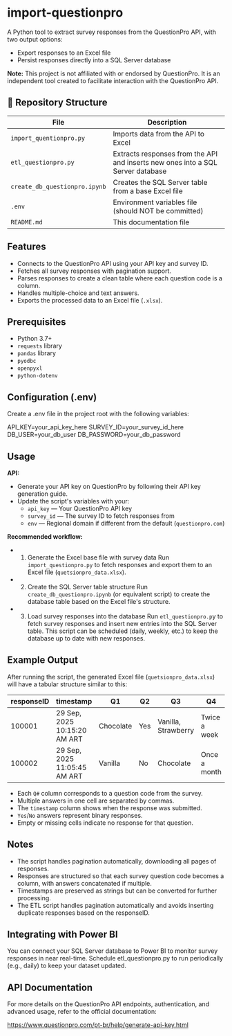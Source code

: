 # import-questionpro
A Python tool to extract survey responses from the QuestionPro API, with two output options:

- Export responses to an Excel file
- Persist responses directly into a SQL Server database

**Note:** This project is not affiliated with or endorsed by QuestionPro. It is an independent tool created to facilitate interaction with the QuestionPro API.

## 📁 Repository Structure
| File                        | Description |
|-----------------------------|-------------|
| `import_quentionpro.py` | Imports data from the API to Excel |
| `etl_questionpro.py`        | Extracts responses from the API and inserts new ones into a SQL Server database |
| `create_db_questionpro.ipynb` | Creates the SQL Server table from a base Excel file |
| `.env`                      | Environment variables file (should NOT be committed) |
| `README.md`                 | This documentation file |

## Features
- Connects to the QuestionPro API using your API key and survey ID.
- Fetches all survey responses with pagination support.
- Parses responses to create a clean table where each question code is a column.
- Handles multiple-choice and text answers.
- Exports the processed data to an Excel file (`.xlsx`).

## Prerequisites
- Python 3.7+
- `requests` library
- `pandas` library
- `pyodbc`
- `openpyxl`
- `python-dotenv`

## Configuration (.env)
Create a .env file in the project root with the following variables:

API_KEY=your_api_key_here
SURVEY_ID=your_survey_id_here
DB_USER=your_db_user
DB_PASSWORD=your_db_password

## Usage
**API:**
- Generate your API key on QuestionPro by following their API key generation guide.
- Update the script's variables with your:
  - `api_key` — Your QuestionPro API key
  - `survey_id` — The survey ID to fetch responses from
  - `env` — Regional domain if different from the default (`questionpro.com`)
 

**Recommended workflow:**
- 1. Generate the Excel base file with survey data
Run `import_questionpro.py` to fetch responses and export them to an Excel file (`quetsionpro_data.xlsx`).

- 2. Create the SQL Server table structure
Run `create_db_questionpro.ipynb` (or equivalent script) to create the database table based on the Excel file's structure.

- 3. Load survey responses into the database
Run `etl_questionpro.p`y to fetch survey responses and insert new entries into the SQL Server table.
This script can be scheduled (daily, weekly, etc.) to keep the database up to date with new responses.

## Example Output
After running the script, the generated Excel file (`quetsionpro_data.xlsx`) will have a tabular structure similar to this:

| responseID | timestamp                 | Q1        | Q2  | Q3                 | Q4           | Q5  |
|------------|---------------------------|-----------|-----|--------------------|--------------|-----|
| 100001     | 29 Sep, 2025 10:15:20 AM ART | Chocolate | Yes | Vanilla, Strawberry | Twice a week | No  |
| 100002     | 29 Sep, 2025 11:05:45 AM ART | Vanilla   | No  | Chocolate          | Once a month | Yes |

- Each `Q#` column corresponds to a question code from the survey.
- Multiple answers in one cell are separated by commas.
- The `timestamp` column shows when the response was submitted.
- `Yes`/`No` answers represent binary responses.
- Empty or missing cells indicate no response for that question.

## Notes
- The script handles pagination automatically, downloading all pages of responses.
- Responses are structured so that each survey question code becomes a column, with answers concatenated if multiple.
- Timestamps are preserved as strings but can be converted for further processing.
- The ETL script handles pagination automatically and avoids inserting duplicate responses based on the responseID.


## Integrating with Power BI
You can connect your SQL Server database to Power BI to monitor survey responses in near real-time. Schedule etl_questionpro.py to run periodically (e.g., daily) to keep your dataset updated.

## API Documentation
For more details on the QuestionPro API endpoints, authentication, and advanced usage, refer to the official documentation:

https://www.questionpro.com/pt-br/help/generate-api-key.html
